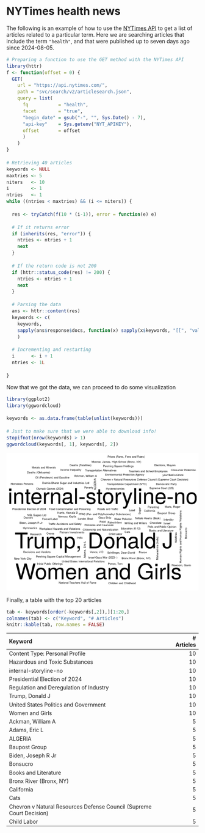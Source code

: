 
# NYTimes health news

The following is an example of how to use the [NYTimes
API](https://developer.nytimes.com/) to get a list of articles related
to a particular term. Here we are searching articles that include the
term `"health"`, and that were published up to seven days ago since
2024-08-05.

``` r
# Preparing a function to use the GET method with the NYTimes API
library(httr)
f <- function(offset = 0) {
  GET(
    url = "https://api.nytimes.com/",
    path = "svc/search/v2/articlesearch.json",
    query = list(
      fq           = "health",
      facet        = "true",
      "begin_date" = gsub("-", "", Sys.Date() - 7),
      "api-key"    = Sys.getenv("NYT_APIKEY"),
      offset       = offset
      )
    )
}

# Retrieving 40 articles
keywords <- NULL
maxtries <- 5
niters   <- 10
i        <- 1
ntries   <- 1
while ((ntries < maxtries) && (i <= niters)) {
  
  res <- tryCatch(f(10 * (i-1)), error = function(e) e)
  
  # If it returns error
  if (inherits(res, "error")) {
    ntries <- ntries + 1
    next
  }
  
  # If the return code is not 200
  if (httr::status_code(res) != 200) {
    ntries <- ntries + 1
    next
  }
  
  # Parsing the data
  ans <- httr::content(res)
  keywords <- c(
    keywords,
    sapply(ans$response$docs, function(x) sapply(x$keywords, "[[", "value"))
    )
  
  # Incrementing and restarting
  i      <- i + 1
  ntries <- 1L
  
}
```

Now that we got the data, we can proceed to do some visualization

``` r
library(ggplot2)
library(ggwordcloud)

keywords <- as.data.frame(table(unlist(keywords)))

# Just to make sure that we were able to download info!
stopifnot(nrow(keywords) > 1)
ggwordcloud(keywords[, 1], keywords[, 2])
```

![](README_files/figure-gfm/preparing-data-1.png)<!-- -->

Finally, a table with the top 20 articles

``` r
tab <- keywords[order(-keywords[,2]),][1:20,]
colnames(tab) <- c("Keyword", "# Articles")
knitr::kable(tab, row.names = FALSE)
```

| Keyword                                                              | \# Articles |
|:---------------------------------------------------------------------|------------:|
| Content Type: Personal Profile                                       |          10 |
| Hazardous and Toxic Substances                                       |          10 |
| internal-storyline-no                                                |          10 |
| Presidential Election of 2024                                        |          10 |
| Regulation and Deregulation of Industry                              |          10 |
| Trump, Donald J                                                      |          10 |
| United States Politics and Government                                |          10 |
| Women and Girls                                                      |          10 |
| Ackman, William A                                                    |           5 |
| Adams, Eric L                                                        |           5 |
| ALGERIA                                                              |           5 |
| Baupost Group                                                        |           5 |
| Biden, Joseph R Jr                                                   |           5 |
| Bonsucro                                                             |           5 |
| Books and Literature                                                 |           5 |
| Bronx River (Bronx, NY)                                              |           5 |
| California                                                           |           5 |
| Cats                                                                 |           5 |
| Chevron v Natural Resources Defense Council (Supreme Court Decision) |           5 |
| Child Labor                                                          |           5 |
